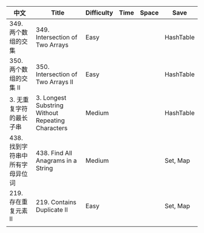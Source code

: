 | 中文                            | Title                                             | Difficulty | Time | Space | Save      |
| ------------------------------- | ------------------------------------------------- | ---------- | ---- | ----- | --------- |
| 349. 两个数组的交集             | 349. Intersection of Two Arrays                   | Easy       |      |       | HashTable |
| 350. 两个数组的交集 II          | 350. Intersection of Two Arrays II                | Easy       |      |       | HashTable |
| 3. 无重复字符的最长子串         | 3. Longest Substring Without Repeating Characters | Medium     |      |       | HashTable |
| 438. 找到字符串中所有字母异位词 | 438. Find All Anagrams in a String                | Medium     |      |       | Set, Map  |
| 219. 存在重复元素 II            | 219. Contains Duplicate II                        | Easy       |      |       | Set, Map  |
|                                 |                                                   |            |      |       |           |

